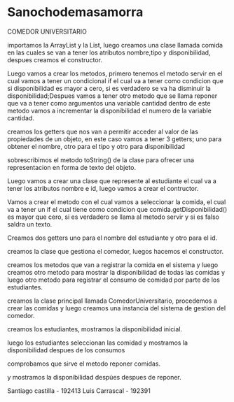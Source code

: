 # Sanochodemasamorra
COMEDOR UNIVERSITARIO

importamos la ArrayList y la List, luego creamos una clase llamada comida en las cuales se van a tener los atributos nombre,tipo y disponibilidad, despues creamos el constructor.

Luego vamos a crear los metodos, primero tenemos el metodo servir en el cual vamos a tener un condicional if el cual va a tener como condicion que si disponibilidad es mayor a cero, si es verdadero se va ha disminuir la disponibilidad;Despues vamos a tener otro metodo que se llama reponer que va a tener como argumentos una variable cantidad dentro de este metodo vamos a incrementar la disponibilidad el numero de la variable cantidad.

creamos los getters que nos van a permitir acceder al valor de las propiedades de un objeto, en este caso vamos a tener 3 getters; uno para obtener el nombre, otro para el tipo y otro para disponibilidad

sobrescribimos el metodo toString() de la clase para ofrecer una representacion en forma de texto del objeto.

Luego vamos a crear una clase que represente al estudiante el cual va a tener los atributos nombre e id, luego vamos a crear el contructor.

Vamos a crear el metodo con el cual vamos a seleccionar la comida, el cual va a tener un if el cual tiene como condicion que comida.getDisponibilidad() es mayor que cero, si es verdadero se llama al metodo servir y si es falso saldra un texto.

Creamos dos getters uno para el nombre del estudiante y otro para el id.

creamos la clase que gestiona el comedor, luegos hacemos el constructor.

creamos los metodos que van a registrar la comida en el sistema y luego creamos otro metodo para mostrar la disponibilidad de todas las comidas  y luego otro metodo para registrar el consumo de comidad por parte de los estudiantes.

creamos la clase principal llamada ComedorUniversitario, procedemos a crear las comidas y luego creamos una instancia del sistema de gestion del comedor.

creamos los estudiantes, mostramos la disponibilidad inicial.

luego los estudiantes seleccionan las comidad y mostramos la disponibilidad despues de los consumos 

comprobamos que sirve el metodo reponer comidas.

y mostramos la disponibilidad despúes despues de reponer.

Santiago castilla - 192413
Luis Carrascal - 192391